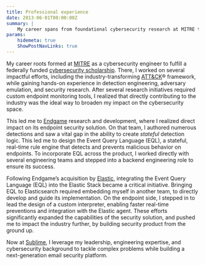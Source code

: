 ```yaml
---
title: Professional experience
date: 2013-06-01T00:00:00Z
summary: |
    My career spans from foundational cybersecurity research at MITRE to product development at Endgame and Elastic, and now to shaping the future of email security at Sublime.
params:
    hidemeta: true
    ShowPostNavLinks: true
---
```


My career roots formed at [MITRE](mitre) as a cybersecurity engineer to fulfill a federally funded [cybersecurity scholarship](https://sfs.opm.gov/). There, I worked on several impactful efforts, including the industry-transforming [ATT&CK](https://attack.mitre.org)&reg; framework, while gaining hands-on experience in detection engineering, adversary emulation, and security research. After several research initiatives required custom endpoint monitoring tools, I realized that directly contributing to the industry was the ideal way to broaden my impact on the cybersecurity space.

This led me to [Endgame](endgame) research and development, where I realized  direct impact on its endpoint security solution. On that team, I authored numerous detections and saw a vital gap in the ability to create _stateful_ detection logic. This led me to design the Event Query Language (EQL), a stateful, real-time rule engine that detects and prevents malicious behavior on endpoints. To incorporate EQL across the product, I worked directly with several engineering teams and stepped into a backend engineering role to ensure its success.

Following Endgame’s acquisition by [Elastic](elastic), integrating the Event Query Language (EQL) into the Elastic Stack became a critical initiative. Bringing EQL to Elasticsearch required embedding myself in another team, to directly develop and guide its implementation. On the endpoint side, I stepped in to lead the design of a custom interpreter, enabling faster real-time preventions and integration with the Elastic agent. These efforts significantly expanded the capabilities of the security solution, and pushed me to impact the industry further, by building security product from the ground up.

Now at [Sublime](sublime), I leverage my leadership, engineering expertise, and cybersecurity background to tackle complex problems while building a next-generation email security platform.
